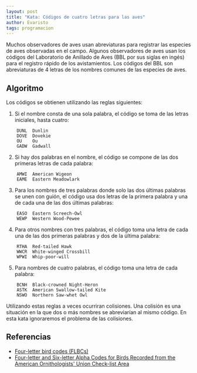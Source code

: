 ```yaml
---
layout: post
title: "Kata: Códigos de cuatro letras para las aves"
author: Evaristo
tags: programacion
---
```


Muchos observadores de aves usan abreviaturas para registrar las especies de aves observadas en el
campo. Algunos observadores de aves usan los códigos del Laboratorio de Anillado de Aves (BBL por
sus siglas en ingés) para el registro rápido de los avistamientos. Los códigos del BBL son
abreviaturas de 4 letras de los nombres comunes de las especies de aves.

## Algoritmo

Los códigos se obtienen utilizando las reglas siguientes:

1. Si el nombre consta de una sola palabra, el código se toma de las letras iniciales, hasta cuatro:

```
    DUNL  Dunlin
    DOVE  Dovekie
    OU    Ou
    GADW  Gadwall
```

2. Si hay dos palabras en el nombre, el código se compone de las dos primeras letras de cada
   palabra:

```
    AMWI  American Wigeon
    EAME  Eastern Meadowlark
```

3. Para los nombres de tres palabras donde solo las dos últimas palabras se unen con guión, el
   código usa dos letras de la primera palabra y una de cada una de las dos últimas palabras:

```
    EASO  Eastern Screech-Owl
    WEWP  Western Wood-Pewee
```

4. Para otros nombres con tres palabras, el código toma una letra de cada una de las dos primeras
   palabras y dos de la última palabra:

```
    RTHA  Red-tailed Hawk
    WWCR  White-winged Crossbill
    WPWI  Whip-poor-will
```

5. Para nombres de cuatro palabras, el código toma una letra de cada palabra:

```
    BCNH  Black-crowned Night-Heron
    ASTK  American Swallow-tailed Kite
    NSWO  Northern Saw-whet Owl
```

Utilizando estas reglas a veces ocurriran colisiones. Una colisión es una situación en la que dos o
más nombres se abreviarían al mismo código. En esta kata ignoraremos el problema de las colisiones.

## Referencias

- [Four-letter bird codes (FLBCs)](https://www.carolinabirdclub.org/bandcodes.html)
- [Four-letter and Six-letter Alpha Codes for Birds Recorded from the American Ornithologists' Union
  Check-list Area](https://sora.unm.edu/sites/default/files/journals/nabb/v028n02/p0064-p0079.pdf)
